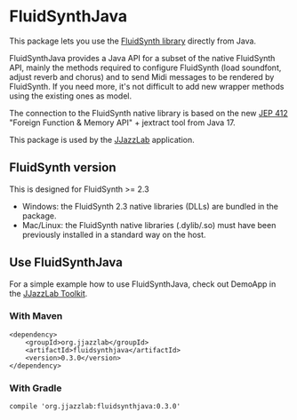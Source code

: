 # FluidSynthJava

This package lets you use the [FluidSynth library](https://www.fluidsynth.org/) directly from Java. 

FluidSynthJava provides a Java API for a subset of the native FluidSynth API, mainly the methods required to configure FluidSynth (load soundfont, adjust reverb and chorus) and
to send Midi messages to be rendered by FluidSynth. If you need more, it's not difficult to add new wrapper methods using the existing ones as model.

The connection to the FluidSynth native library is based on the new [JEP 412](https://openjdk.org/jeps/412) "Foreign Function &amp; Memory API" + jextract tool from Java 17.

This package is used by the [JJazzLab](https://github.com/jjazzboss/JJazzLab) application. 

## FluidSynth version

This is designed for FluidSynth >= 2.3

- Windows: the FluidSynth 2.3 native libraries (DLLs) are bundled in the package. 
- Mac/Linux: the FluidSynth native libraries (.dylib/.so) must have been previously installed in a standard way on the host.

## Use FluidSynthJava

For a simple example how to use FluidSynthJava, check out DemoApp in the [JJazzLab Toolkit](https://github.com/jjazzboss/JJazzLabToolkit).

### With Maven
```
<dependency>
    <groupId>org.jjazzlab</groupId>
    <artifactId>fluidsynthjava</artifactId>
    <version>0.3.0</version>
</dependency>
```
### With Gradle
```
compile 'org.jjazzlab:fluidsynthjava:0.3.0'
```









